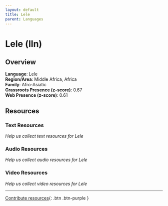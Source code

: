 ```yaml
---
layout: default
title: Lele
parent: Languages
---
```


# Lele (lln)

## Overview

**Language**: Lele  
**Region/Area**: Middle Africa, Africa  
**Family**: Afro-Asiatic  
**Grassroots Presence (z-score)**: 0.67  
**Web Presence (z-score)**: 0.61  

## Resources

### Text Resources
*Help us collect text resources for Lele*

### Audio Resources
*Help us collect audio resources for Lele*

### Video Resources
*Help us collect video resources for Lele*

---

[Contribute resources](https://forms.office.com/e/1SfLJx3u1r){: .btn .btn-purple }
